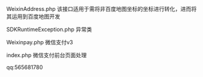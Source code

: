 WeixinAddress.php 该接口适用于需将非百度地图坐标的坐标进行转化，进而将其运用到百度地图开发

SDKRuntimeException.php 异常类

Weixinpay.php 微信支付v3

index.php 微信支付前台页面处理

qq:565681780
